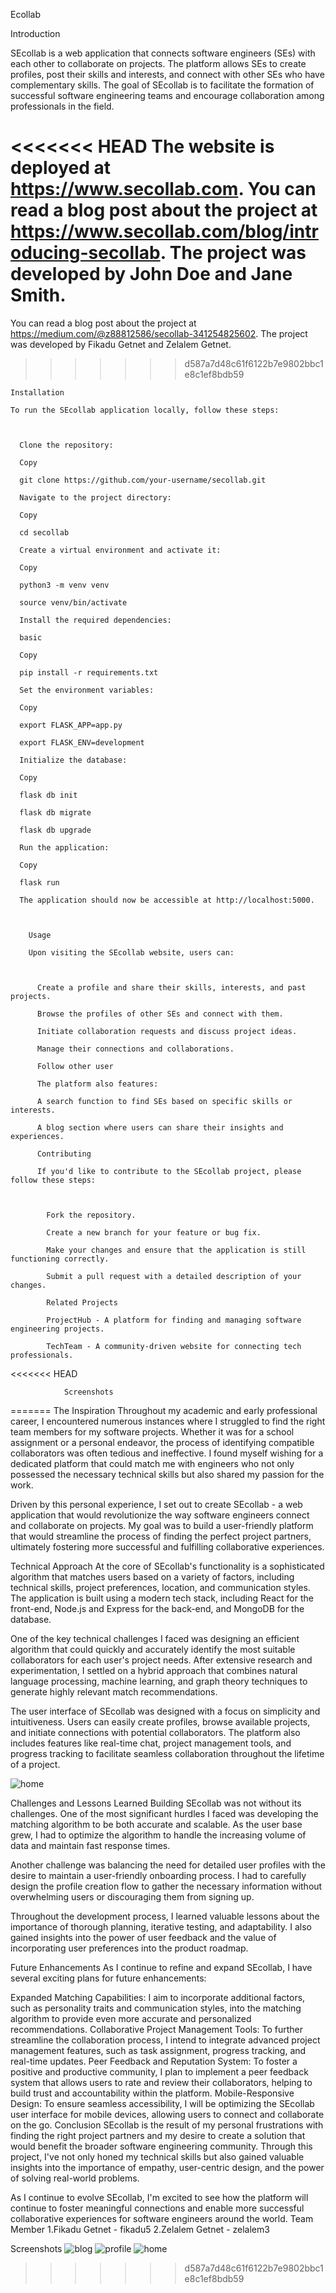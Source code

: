 Ecollab 

Introduction 

SEcollab is a web application that connects software engineers (SEs) with each other to collaborate on projects. The platform allows SEs to create profiles, post their skills and interests, and connect with other SEs who have complementary skills. The goal of SEcollab is to facilitate the formation of successful software engineering teams and encourage collaboration among professionals in the field. 

  

<<<<<<< HEAD
  The website is deployed at https://www.secollab.com. You can read a blog post about the project at https://www.secollab.com/blog/introducing-secollab. The project was developed by John Doe and Jane Smith. 
=======
You can read a blog post about the project at https://medium.com/@z88812586/secollab-341254825602. The project was developed by Fikadu Getnet and Zelalem Getnet. 
>>>>>>> d587a7d48c61f6122b7e9802bbc1e8c1ef8bdb59

    

    Installation 

    To run the SEcollab application locally, follow these steps: 

      

      Clone the repository: 

      Copy 

      git clone https://github.com/your-username/secollab.git 

      Navigate to the project directory: 

      Copy 

      cd secollab 

      Create a virtual environment and activate it: 

      Copy 

      python3 -m venv venv 

      source venv/bin/activate 

      Install the required dependencies: 

      basic 

      Copy 

      pip install -r requirements.txt 

      Set the environment variables: 

      Copy 

      export FLASK_APP=app.py 

      export FLASK_ENV=development 

      Initialize the database: 

      Copy 

      flask db init 

      flask db migrate 

      flask db upgrade 

      Run the application: 

      Copy 

      flask run 

      The application should now be accessible at http://localhost:5000. 

        

        Usage 

        Upon visiting the SEcollab website, users can: 

          

          Create a profile and share their skills, interests, and past projects. 

          Browse the profiles of other SEs and connect with them. 

          Initiate collaboration requests and discuss project ideas. 

          Manage their connections and collaborations. 

          Follow other user 

          The platform also features: 

          A search function to find SEs based on specific skills or interests. 

          A blog section where users can share their insights and experiences. 

          Contributing 

          If you'd like to contribute to the SEcollab project, please follow these steps: 

            

            Fork the repository. 

            Create a new branch for your feature or bug fix. 

            Make your changes and ensure that the application is still functioning correctly. 

            Submit a pull request with a detailed description of your changes. 

            Related Projects 

            ProjectHub - A platform for finding and managing software engineering projects. 

            TechTeam - A community-driven website for connecting tech professionals. 

<<<<<<< HEAD
              

                

                Screenshots 
=======
  The Inspiration
Throughout my academic and early professional career, I encountered numerous instances where I struggled to find the right team members for my software projects. Whether it was for a school assignment or a personal endeavor, the process of identifying compatible collaborators was often tedious and ineffective. I found myself wishing for a dedicated platform that could match me with engineers who not only possessed the necessary technical skills but also shared my passion for the work.

Driven by this personal experience, I set out to create SEcollab - a web application that would revolutionize the way software engineers connect and collaborate on projects. My goal was to build a user-friendly platform that would streamline the process of finding the perfect project partners, ultimately fostering more successful and fulfilling collaborative experiences.

Technical Approach
At the core of SEcollab's functionality is a sophisticated algorithm that matches users based on a variety of factors, including technical skills, project preferences, location, and communication styles. The application is built using a modern tech stack, including React for the front-end, Node.js and Express for the back-end, and MongoDB for the database.

One of the key technical challenges I faced was designing an efficient algorithm that could quickly and accurately identify the most suitable collaborators for each user's project needs. After extensive research and experimentation, I settled on a hybrid approach that combines natural language processing, machine learning, and graph theory techniques to generate highly relevant match recommendations.

The user interface of SEcollab was designed with a focus on simplicity and intuitiveness. Users can easily create profiles, browse available projects, and initiate connections with potential collaborators. The platform also includes features like real-time chat, project management tools, and progress tracking to facilitate seamless collaboration throughout the lifetime of a project.

![home](home.PNG)

Challenges and Lessons Learned
Building SEcollab was not without its challenges. One of the most significant hurdles I faced was developing the matching algorithm to be both accurate and scalable. As the user base grew, I had to optimize the algorithm to handle the increasing volume of data and maintain fast response times.

Another challenge was balancing the need for detailed user profiles with the desire to maintain a user-friendly onboarding process. I had to carefully design the profile creation flow to gather the necessary information without overwhelming users or discouraging them from signing up.

Throughout the development process, I learned valuable lessons about the importance of thorough planning, iterative testing, and adaptability. I also gained insights into the power of user feedback and the value of incorporating user preferences into the product roadmap.

Future Enhancements
As I continue to refine and expand SEcollab, I have several exciting plans for future enhancements:

Expanded Matching Capabilities: I aim to incorporate additional factors, such as personality traits and communication styles, into the matching algorithm to provide even more accurate and personalized recommendations.
Collaborative Project Management Tools: To further streamline the collaboration process, I intend to integrate advanced project management features, such as task assignment, progress tracking, and real-time updates.
Peer Feedback and Reputation System: To foster a positive and productive community, I plan to implement a peer feedback system that allows users to rate and review their collaborators, helping to build trust and accountability within the platform.
Mobile-Responsive Design: To ensure seamless accessibility, I will be optimizing the SEcollab user interface for mobile devices, allowing users to connect and collaborate on the go.
Conclusion
SEcollab is the result of my personal frustrations with finding the right project partners and my desire to create a solution that would benefit the broader software engineering community. Through this project, I've not only honed my technical skills but also gained valuable insights into the importance of empathy, user-centric design, and the power of solving real-world problems.

As I continue to evolve SEcollab, I'm excited to see how the platform will continue to foster meaningful connections and enable more successful collaborative experiences for software engineers around the world.
Team Member
1.Fikadu Getnet - fikadu5
2.Zelalem Getnet - zelalem3
  

Screenshots 
![blog](blog.PNG)
![profile](profile.PNG)
![home](home.PNG)
>>>>>>> d587a7d48c61f6122b7e9802bbc1e8c1ef8bdb59

                 

                  
